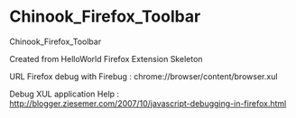 Chinook_Firefox_Toolbar
=======================

Chinook_Firefox_Toolbar

Created from HelloWorld Firefox Extension Skeleton 

URL Firefox debug with Firebug :
chrome://browser/content/browser.xul

Debug XUL application Help :
http://blogger.ziesemer.com/2007/10/javascript-debugging-in-firefox.html
